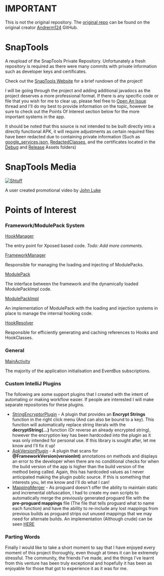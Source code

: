 # IMPORTANT
This is not the original repository. The [original repo](https://github.com/Andrerm124/SnapTools_OpenSource) can be found on the original creator [Andrerm124](https://github.com/Andrerm124/) GitHub.

# SnapTools


A reupload of the SnapTools Private Repository. Unfortunately a fresh repository is required as there were many commits with private information such as developer keys and certificates.

Check out the [SnapTools Website](https://snaptools.io) for a brief rundown of the project!

I will be going through the project and adding additional javadocs as the project deserves a more professional format. If there is any specific code or file that you wish for me to clear up, please feel free to [Open An Issue](https://github.com/Andrerm124/SnapTools_OpenSource/issues/new) thread and I'll do my best to provide information on the topic, however be sure to check out the Points Of Interest section below for the more important systems in the app.

It should be noted that this source is not intended to be built directly into a directly functional APK, it will require adjustments as certain required files have been redacted due to containing private information (Such as [google_services.json](https://github.com/Andrerm124/SnapTools_OpenSource/blob/master/app/google-services.json), [RedactedClasses](https://github.com/Andrerm124/SnapTools_OpenSource/tree/master/app/src/main/java/com/ljmu/andre/snaptools/RedactedClasses), and the certificates located in the [Debug](https://github.com/Andrerm124/SnapTools_OpenSource/tree/master/app/src/debug/assets) and [Release](https://github.com/Andrerm124/SnapTools_OpenSource/tree/master/app/src/release/assets) Assets folders)

# SnapTools Media
[![Shtuff](https://img.youtube.com/vi/mIkM8KTjoWs/0.jpg)](https://www.youtube.com/watch?v=mIkM8KTjoWs)

A user created promotional video by [John Luke](https://www.youtube.com/channel/UCVQavYHPmuzDu5eELNC3oWg)

# Points of Interest
### Framework/ModulePack System
[HookManager](https://github.com/Andrerm124/SnapTools_OpenSource/blob/master/app/src/main/java/com/ljmu/andre/snaptools/HookManager.java)

The entry point for Xposed based code. 
*Todo: Add more comments.*

[FrameworkManager](https://github.com/Andrerm124/SnapTools_OpenSource/blob/master/app/src/main/java/com/ljmu/andre/snaptools/Framework/FrameworkManager.java)

Responsible for managing the loading and injecting of ModulePacks.

[ModulePack](https://github.com/Andrerm124/SnapTools_OpenSource/blob/master/app/src/main/java/com/ljmu/andre/snaptools/Framework/ModulePack.java)

The interface between the framework and the dynamically loaded ModulePackImpl code.

[ModulePackImpl](https://github.com/Andrerm124/SnapTools_OpenSource/blob/master/app/src/pack/java/com/ljmu/andre/snaptools/ModulePack/ModulePackImpl.java)

An implementation of ModulePack with the loading and injection systems in place to manage the internal hooking code.

[HookResolver](https://github.com/Andrerm124/SnapTools_OpenSource/blob/master/app/src/pack/java/com/ljmu/andre/snaptools/ModulePack/HookResolver.java)

Responsible for efficiently generating and caching references to Hooks and HookClasses.

### General
[MainActivity](https://github.com/Andrerm124/SnapTools_OpenSource/blob/master/app/src/main/java/com/ljmu/andre/snaptools/MainActivity.java)

The majority of the application initialisation and EventBus subscriptions.

### Custom IntelliJ Plugins

The following are some support plugins that I created with the intent of automating or making workflow easier. If people are interested I will make separate repositories for these plugins.

- [StringEncryptorPlugin](https://github.com/Andrerm124/SnapTools_OpenSource/blob/master/StringEncryptorPlugin.jar) - A plugin that provides an **Encrypt Strings** function in the right click menu (And can also be bound to a key). This function will automatically replace string literals with the **decryptString(...)** function (Or reverse an already encrypted string), however the encryption key has been hardcoded into the plugin as it was only intended for personal use. If this library is sought after, let me know and I'll fix it up!
- [ApkVersionPlugin](https://github.com/Andrerm124/SnapTools_OpenSource/blob/master/ApkVersionPlugin.jar) - A plugin that scans for **@FrameworkVersion(versionInt)** annotations on methods and displays an error to the developer when there are no conditional checks for when the build version of the app is higher than the build version of the method being called. Again, this has hardcoded values as I never anticipated making the plugin public source. If this is something that interests you, let me know and I'll do what I can!
- [MappingMerger](https://github.com/Andrerm124/SnapTools_OpenSource/tree/master/app/mapping_merger) - As proguard doesn't offer the ability to maintain static and incremental obfuscation, I had to create my own scripts to automatically merge the previously generated proguard file with the **pre-proguard mappings** file (The file that tells proguard what to name each function) and have the ability to re-include any lost mappings from previous builds as proguard strips out unused mappings that we may need for alternate builds. An implementation (Although crude) can be seen [HERE](https://github.com/Andrerm124/SnapTools_OpenSource/blob/cfa45c5adec117f2b57977688450e909f29211ca/app/build.gradle#L187)
### Parting Words

Finally I would like to take a short moment to say that I have enjoyed every moment of this project thoroughly, even though at times it can be extremely stressful. The community, the friends I've made, and the things I've learnt from this venture has been truly exceptional and hopefully it has been as enjoyable for those that got to experience it as it was for me.
